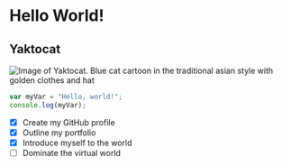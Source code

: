 # Hello World!

## Yaktocat
![Image of Yaktocat. Blue cat cartoon in the traditional asian style with golden clothes and hat](https://octodex.github.com/images/yaktocat.png)

``` javascript
var myVar = "Hello, world!";
console.log(myVar);
```
- [x] Create my GitHub profile
- [x] Outline my portfolio
- [x] Introduce myself to the world
- [ ] Dominate the virtual world
